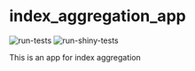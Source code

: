 # index_aggregation_app 
![run-tests](https://github.com/abacusbio/index_aggregation_app/actions/workflows/run-tests.yml/badge.svg?branch=testing&event=push)
![run-shiny-tests](https://github.com/abacusbio/index_aggregation_app/actions/workflows/run-shiny-tests.yml/badge.svg?branch=testing&event=push)


This is an app for index aggregation
